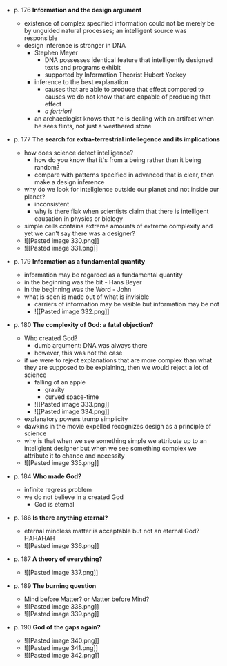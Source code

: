- p. 176 **Information and the design argument**
	- existence of complex specified information could not be merely be by unguided natural processes; an intelligent source was responsible
	- design inference is stronger in DNA
		- Stephen Meyer
			- DNA possesses identical feature that intelligently designed texts and programs exhibit
			- supported by Information Theorist Hubert Yockey
		- inference to the best explanation
			- causes that are able to produce that effect compared to causes we do not know that are capable of producing that effect
			- *a fortriori*
		- an archaeologist knows that he is dealing with an artifact when he sees flints, not just a weathered stone

- p. 177 **The search for extra-terrestrial intellegence and its implications**
	- how does science detect intelligence?
		- how do you know that it's from a being rather than it being random?
		- compare with patterns specified in advanced that is clear, then make a design inference
	- why do we look for intellgience outside our planet and not inside our planet?
		- inconsistent
		- why is there flak when scientists claim that there is intelligent causation in physics or biology
	- simple cells contains extreme amounts of extreme complexity and yet we can't say there was a designer? 
	- ![[Pasted image 330.png]]
	- ![[Pasted image 331.png]]
	
- p. 179 **Information as a fundamental quantity**
	- information may be regarded as a fundamental quantity
	- in the beginning was the bit - Hans Beyer
	- in the beginning was the Word - John	
	- what is seen is made out of what is invisible
		- carriers of information may be visible but information may be not
		- ![[Pasted image 332.png]]

- p. 180 **The complexity of God: a fatal objection?**
	- Who created God?
		- dumb argument: DNA was always there
		- however, this was not the case
	- if we were to reject explanations that are more complex than what they are supposed to be explaining, then we would reject a lot of science
		- falling of an apple
			- gravity
			- curved space-time
		- ![[Pasted image 333.png]]
		- ![[Pasted image 334.png]]
	- explanatory powers trump simplicity
	- dawkins in the movie expelled recognizes design as a principle of science
	- why is that when we see something simple we attribute up to an intellgient designer but when we see something complex we attribute it to chance and necessity
	- ![[Pasted image 335.png]]

- p. 184 **Who made God?**
	- infinite regress problem
	- we do not believe in a created God
		- God is eternal

- p. 186 **Is there anything eternal?**
	- eternal mindless matter is acceptable but not an eternal God? HAHAHAH
	- ![[Pasted image 336.png]]
	
- p. 187 **A theory of everything?**
	- ![[Pasted image 337.png]]

- p. 189 **The burning question**
	- Mind before Matter? or Matter before Mind?
	- ![[Pasted image 338.png]]
	- ![[Pasted image 339.png]]

- p. 190 **God of the gaps again?**
	- ![[Pasted image 340.png]]
	- ![[Pasted image 341.png]]
	- ![[Pasted image 342.png]]

